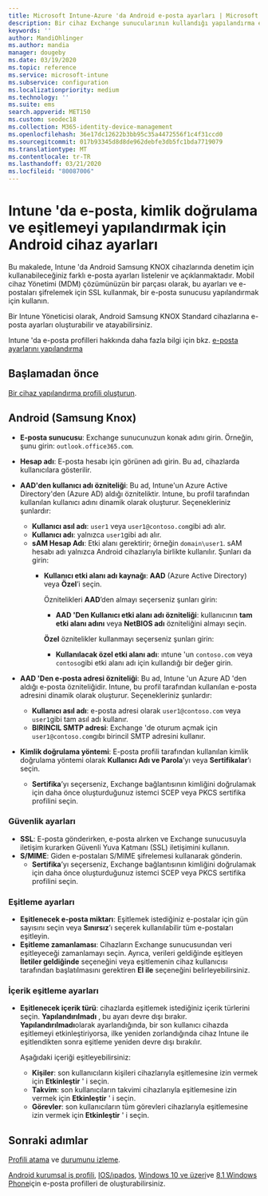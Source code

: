 ```yaml
---
title: Microsoft Intune-Azure 'da Android e-posta ayarları | Microsoft Docs
description: Bir cihaz Exchange sunucularının kullandığı yapılandırma e-posta profilleri oluşturma ve Azure Active Directory öznitelikleri alınamıyor. SSL veya SMIME 'yi etkinleştirin, sertifikalar veya Kullanıcı adı/parola ile kullanıcıların kimliğini doğrulayın ve Microsoft Intune kullanarak Android Samsung KNOX cihazlarda e-posta ve zamanlamaları eşitler.
keywords: ''
author: MandiOhlinger
ms.author: mandia
manager: dougeby
ms.date: 03/19/2020
ms.topic: reference
ms.service: microsoft-intune
ms.subservice: configuration
ms.localizationpriority: medium
ms.technology: ''
ms.suite: ems
search.appverid: MET150
ms.custom: seodec18
ms.collection: M365-identity-device-management
ms.openlocfilehash: 36e17dc12622b3bb95c35a4472556f1c4f31ccd0
ms.sourcegitcommit: 017b93345d8d8de962debfe3db5fc1bda7719079
ms.translationtype: MT
ms.contentlocale: tr-TR
ms.lasthandoff: 03/21/2020
ms.locfileid: "80087006"
---
```

# <a name="android-device-settings-to-configure-email-authentication-and-synchronization-in-intune"></a>Intune 'da e-posta, kimlik doğrulama ve eşitlemeyi yapılandırmak için Android cihaz ayarları

Bu makalede, Intune 'da Android Samsung KNOX cihazlarında denetim için kullanabileceğiniz farklı e-posta ayarları listelenir ve açıklanmaktadır. Mobil cihaz Yönetimi (MDM) çözümünüzün bir parçası olarak, bu ayarları ve e-postaları şifrelemek için SSL kullanmak, bir e-posta sunucusu yapılandırmak için kullanın.

Bir Intune Yöneticisi olarak, Android Samsung KNOX Standard cihazlarına e-posta ayarları oluşturabilir ve atayabilirsiniz.

Intune 'da e-posta profilleri hakkında daha fazla bilgi için bkz. [e-posta ayarlarını yapılandırma](email-settings-configure.md)

## <a name="before-you-begin"></a>Başlamadan önce

[Bir cihaz yapılandırma profili oluşturun](email-settings-configure.md).

## <a name="android-samsung-knox"></a>Android (Samsung Knox)

- **E-posta sunucusu**: Exchange sunucunuzun konak adını girin. Örneğin, şunu girin: `outlook.office365.com`.
- **Hesap adı**: E-posta hesabı için görünen adı girin. Bu ad, cihazlarda kullanıcılara gösterilir.
- **AAD'den kullanıcı adı özniteliği**: Bu ad, Intune'un Azure Active Directory'den (Azure AD) aldığı özniteliktir. Intune, bu profil tarafından kullanılan kullanıcı adını dinamik olarak oluşturur. Seçenekleriniz şunlardır:
  - **Kullanıcı asıl adı**: `user1` veya `user1@contoso.com`gibi adı alır.
  - **Kullanıcı adı**: yalnızca `user1`gibi adı alır.
  - **sAM Hesap Adı**: Etki alanı gerektirir; örneğin `domain\user1`. sAM hesabı adı yalnızca Android cihazlarıyla birlikte kullanılır. Şunları da girin:  
    - **Kullanıcı etki alanı adı kaynağı**: **AAD** (Azure Active Directory) veya **Özel**’i seçin.

      Öznitelikleri **AAD**’den almayı seçerseniz şunları girin:
      - **AAD 'Den Kullanıcı etki alanı adı özniteliği**: kullanıcının **tam etki alanı adını** veya **NetBIOS adı** özniteliğini almayı seçin.

      **Özel** öznitelikler kullanmayı seçerseniz şunları girin:
      - **Kullanılacak özel etki alanı adı**: ıntune 'un `contoso.com` veya `contoso`gibi etki alanı adı için kullandığı bir değer girin.

- **AAD 'Den e-posta adresi özniteliği**: Bu ad, Intune 'un Azure AD 'den aldığı e-posta özniteliğidir. Intune, bu profil tarafından kullanılan e-posta adresini dinamik olarak oluşturur. Seçenekleriniz şunlardır:
  - **Kullanıcı asıl adı**: e-posta adresi olarak `user1@contoso.com` veya `user1`gibi tam asıl adı kullanır.
  - **BIRINCIL SMTP adresi**: Exchange 'de oturum açmak için `user1@contoso.com`gıbı birincil SMTP adresini kullanır.

- **Kimlik doğrulama yöntemi**: E-posta profili tarafından kullanılan kimlik doğrulama yöntemi olarak **Kullanıcı Adı ve Parola**’yı veya **Sertifikalar**’ı seçin.
  - **Sertifika**’yı seçerseniz, Exchange bağlantısının kimliğini doğrulamak için daha önce oluşturduğunuz istemci SCEP veya PKCS sertifika profilini seçin.

### <a name="security-settings"></a>Güvenlik ayarları

- **SSL**: E-posta gönderirken, e-posta alırken ve Exchange sunucusuyla iletişim kurarken Güvenli Yuva Katmanı (SSL) iletişimini kullanın.
- **S/MIME**: Giden e-postaları S/MIME şifrelemesi kullanarak gönderin.
  - **Sertifika**’yı seçerseniz, Exchange bağlantısının kimliğini doğrulamak için daha önce oluşturduğunuz istemci SCEP veya PKCS sertifika profilini seçin.

### <a name="synchronization-settings"></a>Eşitleme ayarları

- **Eşitlenecek e-posta miktarı**: Eşitlemek istediğiniz e-postalar için gün sayısını seçin veya **Sınırsız**’ı seçerek kullanılabilir tüm e-postaları eşitleyin.
- **Eşitleme zamanlaması**: Cihazların Exchange sunucusundan veri eşitleyeceği zamanlamayı seçin. Ayrıca, verileri geldiğinde eşitleyen **İletiler geldiğinde** seçeneğini veya eşitlemenin cihaz kullanıcısı tarafından başlatılmasını gerektiren **El ile** seçeneğini belirleyebilirsiniz.

### <a name="content-sync-settings"></a>İçerik eşitleme ayarları

- **Eşitlenecek içerik türü**: cihazlarda eşitlemek istediğiniz içerik türlerini seçin. **Yapılandırılmadı** , bu ayarı devre dışı bırakır. **Yapılandırılmadı**olarak ayarlandığında, bir son kullanıcı cihazda eşitlemeyi etkinleştiriyorsa, ilke yeniden zorlandığında cihaz Intune ile eşitlendikten sonra eşitleme yeniden devre dışı bırakılır. 

  Aşağıdaki içeriği eşitleyebilirsiniz:  
  - **Kişiler**: son kullanıcıların kişileri cihazlarıyla eşitlemesine izin vermek için **Etkinleştir** ' i seçin.
  - **Takvim**: son kullanıcıların takvimi cihazlarıyla eşitlemesine izin vermek için **Etkinleştir** ' i seçin.
  - **Görevler**: son kullanıcıların tüm görevleri cihazlarıyla eşitlemesine izin vermek için **Etkinleştir** ' i seçin.

## <a name="next-steps"></a>Sonraki adımlar

[Profili atama](device-profile-assign.md) ve [durumunu izleme](device-profile-monitor.md).

[Android kurumsal iş profili](email-settings-android-enterprise.md), [IOS/ıpados](email-settings-ios.md), [Windows 10 ve üzeri](email-settings-windows-10.md)ve [8,1 Windows Phone](email-settings-windows-phone-8-1.md)için e-posta profilleri de oluşturabilirsiniz.
